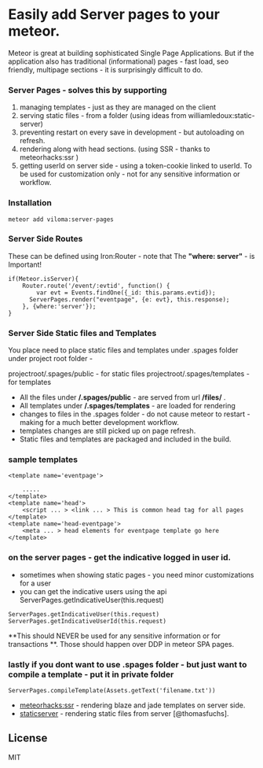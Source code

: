 # Easily add Server pages to your meteor.

Meteor is great at building sophisticated Single Page Applications. But if the application also has traditional (informational) pages - fast load, seo friendly, multipage sections - it is surprisingly difficult to do.

### Server Pages - solves this by supporting 
1. managing templates - just as they are managed on the client
2. serving static files - from a folder (using ideas from  williamledoux:static-server)
3. preventing restart on every save in development - but autoloading on refresh.
4. rendering along with head sections. (using SSR - thanks to meteorhacks:ssr )
5. getting userId on server side - using a token-cookie linked to userId. To be used for customization only - not for any sensitive information or workflow.

### Installation
```
meteor add viloma:server-pages
```
### Server Side Routes 
These can be defined using Iron:Router - note that The **"where: server"** - is Important! 
```
if(Meteor.isServer){
    Router.route('/event/:evtid', function() {
        var evt = Events.findOne({_id: this.params.evtid});
      ServerPages.render("eventpage", {e: evt}, this.response);
    }, {where:'server'});
}
```

### Server Side Static files and Templates
You place need to place static files and templates under .spages folder under project root folder - 

projectroot/.spages/public - for static files
projectroot/.spages/templates - for templates

* All the files under **/.spages/public** - are served from url **/files/** .
* All templates under **/.spages/templates** - are loaded for rendering
* changes to files in the .spages folder - do not cause meteor to restart - making for a  much better development workflow.
* templates changes are still picked up on page refresh.
* Static files and templates are packaged and included in the build.

### sample templates
``` 
<template name='eventpage'> 

    ..... 
</template>
<template name='head'> 
    <script ... > <link ... > This is common head tag for all pages 
</template>
<template name='head-eventpage'> 
    <meta ... > head elements for eventpage template go here  
</template>
```

### on the server pages - get the indicative logged in user id.
- sometimes when showing static pages - you need minor customizations for a user
- you can get the indicative users using the api ServerPages.getIndicativeUser(this.request)
```
ServerPages.getIndicativeUser(this.request)
ServerPages.getIndicativeUserId(this.request)
```
**This should NEVER be used for any sensitive information or for transactions **. Those should happen over DDP in meteor SPA pages.

### lastly if you dont want to use .spages folder - but just want to compile a template - put it in private folder 
```
ServerPages.compileTemplate(Assets.getText('filename.txt'))
```

* [meteorhacks:ssr] - rendering blaze and jade templates on server side.
* [staticserver] - rendering static files from server [@thomasfuchs].

License
----
MIT

[meteorhacks:ssr]:https://github.com/williamledoux/meteor-static-server
[staticserver]:https://github.com/meteorhacks/meteor-ssr
